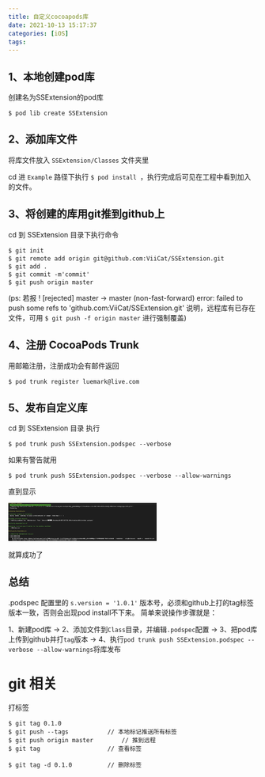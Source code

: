 ```yaml
---
title: 自定义cocoapods库
date: 2021-10-13 15:17:37
categories: [iOS]
tags:
---
```

## 1、本地创建pod库
创建名为SSExtension的pod库

```
$ pod lib create SSExtension
```

## 2、添加库文件
将库文件放入 `SSExtension/Classes` 文件夹里

cd 进 `Example` 路径下执行 `$ pod install `，执行完成后可见在工程中看到加入的文件。

## 3、将创建的库用git推到github上
cd 到 SSExtension 目录下执行命令

```
$ git init
$ git remote add origin git@github.com:ViiCat/SSExtension.git
$ git add .
$ git commit -m'commit'
$ git push origin master 
```
(ps: 若报 ! [rejected]        master -> master (non-fast-forward)
error: failed to push some refs to 'github.com:ViiCat/SSExtension.git' 说明，远程库有已存在文件，可用 `$ git push -f origin master` 进行强制覆盖)

## 4、注册 CocoaPods Trunk
用邮箱注册，注册成功会有邮件返回

```
$ pod trunk register luemark@live.com
```

## 5、发布自定义库
cd 到 SSExtension 目录 执行

```
$ pod trunk push SSExtension.podspec --verbose
```
如果有警告就用

```
$ pod trunk push SSExtension.podspec --verbose --allow-warnings
```
直到显示

<img src="/images/cocoapods.jpg" width="300">

就算成功了

## 总结
.podspec 配置里的 `s.version = '1.0.1'` 版本号，必须和github上打的tag标签版本一致，否则会出现pod install不下来。
简单来说操作步骤就是：

1、新建pod库 -> 2、添加文件到`Class`目录，并编辑`.podspec`配置 -> 3、把pod库上传到github并打`tag`版本 -> 4、执行`pod trunk push SSExtension.podspec --verbose --allow-warnings`将库发布

# git 相关

打标签

```
$ git tag 0.1.0 
$ git push --tags 			// 本地标记推送所有标签
$ git push origin master    	// 推到远程
$ git tag 					// 查看标签

$ git tag -d 0.1.0			// 删除标签

```

